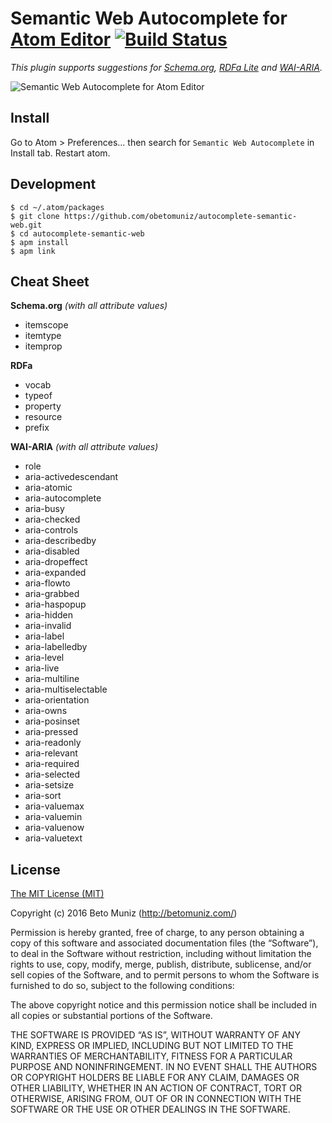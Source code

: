 # Semantic Web Autocomplete for [Atom Editor](https://atom.io/) [![Build Status](https://travis-ci.org/obetomuniz/autocomplete-semantic-web.svg?branch=master)](https://travis-ci.org/obetomuniz/autocomplete-semantic-web)

*This plugin supports suggestions for [Schema.org](http://schema.org/), [RDFa Lite](https://www.w3.org/TR/rdfa-lite/) and [WAI-ARIA](https://www.w3.org/WAI/intro/aria).*

![Semantic Web Autocomplete for Atom Editor](https://cloud.githubusercontent.com/assets/1680157/17505756/b91eff90-5dd9-11e6-968d-48593e538b2e.gif)

## Install

Go to Atom > Preferences... then search for `Semantic Web Autocomplete` in Install tab. Restart atom.

## Development

```ssh
$ cd ~/.atom/packages
$ git clone https://github.com/obetomuniz/autocomplete-semantic-web.git
$ cd autocomplete-semantic-web
$ apm install
$ apm link
```

## Cheat Sheet

**Schema.org** *(with all attribute values)*

- itemscope
- itemtype
- itemprop

**RDFa**

- vocab
- typeof
- property
- resource
- prefix

**WAI-ARIA** *(with all attribute values)*

- role
- aria-activedescendant
- aria-atomic
- aria-autocomplete
- aria-busy
- aria-checked
- aria-controls
- aria-describedby
- aria-disabled
- aria-dropeffect
- aria-expanded
- aria-flowto
- aria-grabbed
- aria-haspopup
- aria-hidden
- aria-invalid
- aria-label
- aria-labelledby
- aria-level
- aria-live
- aria-multiline
- aria-multiselectable
- aria-orientation
- aria-owns
- aria-posinset
- aria-pressed
- aria-readonly
- aria-relevant
- aria-required
- aria-selected
- aria-setsize
- aria-sort
- aria-valuemax
- aria-valuemin
- aria-valuenow
- aria-valuetext

## License

[The MIT License (MIT)](https://betomuniz.mit-license.org/)

Copyright (c) 2016 Beto Muniz (http://betomuniz.com/)

Permission is hereby granted, free of charge, to any person obtaining a copy of this software and associated documentation files (the “Software”), to deal in the Software without restriction, including without limitation the rights to use, copy, modify, merge, publish, distribute, sublicense, and/or sell copies of the Software, and to permit persons to whom the Software is furnished to do so, subject to the following conditions:

The above copyright notice and this permission notice shall be included in all copies or substantial portions of the Software.

THE SOFTWARE IS PROVIDED “AS IS”, WITHOUT WARRANTY OF ANY KIND, EXPRESS OR IMPLIED, INCLUDING BUT NOT LIMITED TO THE WARRANTIES OF MERCHANTABILITY, FITNESS FOR A PARTICULAR PURPOSE AND NONINFRINGEMENT. IN NO EVENT SHALL THE AUTHORS OR COPYRIGHT HOLDERS BE LIABLE FOR ANY CLAIM, DAMAGES OR OTHER LIABILITY, WHETHER IN AN ACTION OF CONTRACT, TORT OR OTHERWISE, ARISING FROM, OUT OF OR IN CONNECTION WITH THE SOFTWARE OR THE USE OR OTHER DEALINGS IN THE SOFTWARE.
